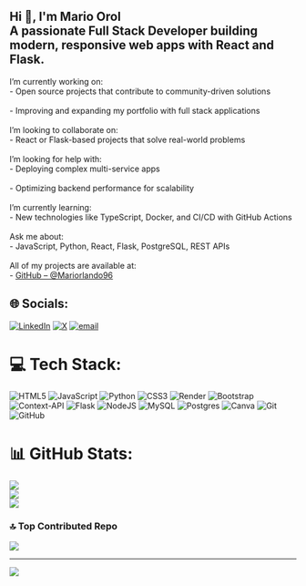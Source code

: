 Hi 👋, I'm Mario Orol  <br>A passionate Full Stack Developer building modern, responsive web apps with React and Flask.
---
I’m currently working on:
<br>- Open source projects that contribute to community-driven solutions  
<br>- Improving and expanding my portfolio with full stack applications
<br>
<br>I’m looking to collaborate on:
<br>- React or Flask-based projects that solve real-world problems
<br>
<br>I’m looking for help with:
<br>- Deploying complex multi-service apps  
<br>- Optimizing backend performance for scalability
<br>
<br>I’m currently learning:
<br>- New technologies like TypeScript, Docker, and CI/CD with GitHub Actions
<br>
<br>Ask me about:
<br>- JavaScript, Python, React, Flask, PostgreSQL, REST APIs
<br>
<br>All of my projects are available at:
<br>- [GitHub – @Mariorlando96](https://github.com/Mariorlando96)
<br>



## 🌐 Socials:
[![LinkedIn](https://img.shields.io/badge/LinkedIn-%230077B5.svg?logo=linkedin&logoColor=white)](https://linkedin.com/in/mario-orol-5057951ba/) [![X](https://img.shields.io/badge/X-black.svg?logo=X&logoColor=white)](https://x.com/MarioOrol) [![email](https://img.shields.io/badge/Email-D14836?logo=gmail&logoColor=white)](mailto:mario.orol001@mymdc.net) 

# 💻 Tech Stack:
![HTML5](https://img.shields.io/badge/html5-%23E34F26.svg?style=for-the-badge&logo=html5&logoColor=white) ![JavaScript](https://img.shields.io/badge/javascript-%23323330.svg?style=for-the-badge&logo=javascript&logoColor=%23F7DF1E) ![Python](https://img.shields.io/badge/python-3670A0?style=for-the-badge&logo=python&logoColor=ffdd54) ![CSS3](https://img.shields.io/badge/css3-%231572B6.svg?style=for-the-badge&logo=css3&logoColor=white) ![Render](https://img.shields.io/badge/Render-%46E3B7.svg?style=for-the-badge&logo=render&logoColor=white) ![Bootstrap](https://img.shields.io/badge/bootstrap-%238511FA.svg?style=for-the-badge&logo=bootstrap&logoColor=white) ![Context-API](https://img.shields.io/badge/Context--Api-000000?style=for-the-badge&logo=react) ![Flask](https://img.shields.io/badge/flask-%23000.svg?style=for-the-badge&logo=flask&logoColor=white) ![NodeJS](https://img.shields.io/badge/node.js-6DA55F?style=for-the-badge&logo=node.js&logoColor=white) ![MySQL](https://img.shields.io/badge/mysql-4479A1.svg?style=for-the-badge&logo=mysql&logoColor=white) ![Postgres](https://img.shields.io/badge/postgres-%23316192.svg?style=for-the-badge&logo=postgresql&logoColor=white) ![Canva](https://img.shields.io/badge/Canva-%2300C4CC.svg?style=for-the-badge&logo=Canva&logoColor=white) ![Git](https://img.shields.io/badge/git-%23F05033.svg?style=for-the-badge&logo=git&logoColor=white) ![GitHub](https://img.shields.io/badge/github-%23121011.svg?style=for-the-badge&logo=github&logoColor=white)
# 📊 GitHub Stats:
![](https://github-readme-stats.vercel.app/api?username=Mariorlando96&theme=dark&hide_border=false&include_all_commits=false&count_private=false)<br/>
![](https://nirzak-streak-stats.vercel.app/?user=Mariorlando96&theme=dark&hide_border=false)<br/>
![](https://github-readme-stats.vercel.app/api/top-langs/?username=Mariorlando96&theme=dark&hide_border=false&include_all_commits=false&count_private=false&layout=compact)

### 🔝 Top Contributed Repo
![](https://github-contributor-stats.vercel.app/api?username=Mariorlando96&limit=5&theme=dark&combine_all_yearly_contributions=true)

---
[![](https://visitcount.itsvg.in/api?id=Mariorlando96&icon=0&color=1)](https://visitcount.itsvg.in)

<!-- Proudly created with GPRM ( https://gprm.itsvg.in ) -->
